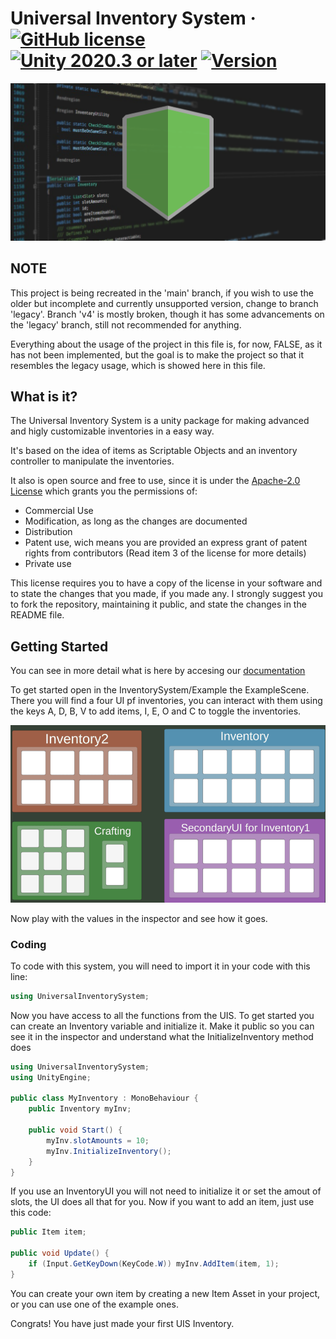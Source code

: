 # Universal Inventory System  · [![GitHub license](https://img.shields.io/badge/license-Apache2-blue.svg?style=flat)](https://github.com/Heymity/UniversalInventorySystem/blob/master/LICENSE) [![Unity 2020.3 or later](https://img.shields.io/badge/unity-2019.3%20or%20later-brigthgreen.svg?logo=unity&cacheSeconds=2592000&style=flat)](https://unity3d.com/get-unity/download/archive) [![Version](https://img.shields.io/github/v/release/Heymity/UniversalInventorySystem?label=stable%20release)](https://github.com/Heymity/UniversalInventorySystem/releases)

![](image.png)

## NOTE

This project is being recreated in the 'main' branch, if you wish to use the older but incomplete and currently unsupported version, change to branch 'legacy'. Branch 'v4' is mostly broken, though it has some advancements on the 'legacy' branch, still not recommended for anything.

Everything about the usage of the project in this file is, for now, FALSE, as it has not been implemented, but the goal is to make the project so that it resembles the legacy usage, which is showed here in this file.

## What is it?


The Universal Inventory System is a unity package for making advanced and higly customizable inventories in a easy way.

It's based on the idea of items as Scriptable Objects and an inventory controller to manipulate the inventories.

It also is open source and free to use, since it is under the [Apache-2.0 License](https://github.com/Heymity/UniversalInventorySystem/blob/Updating-README/LICENSE) which grants you the permissions of:
<ul>
  <li>
    Commercial Use
  </li>
  <li>
    Modification, as long as the changes are documented
  </li>
  <li>
    Distribution
  </li>
  <li>
    Patent use, wich means you are provided an express grant of patent rights from contributors (Read item 3 of the license for more details)
  </li>
  <li>
    Private use
  </li>
</ul>

This license requires you to have a copy of the license in your software and to state the changes that you made, if you made any. I strongly suggest you to fork the repository, maintaining it public, and state the changes in the README file.


## Getting Started

You can see in more detail what is here by accesing our [documentation](https://heymity.github.io/UniversalInventorySystemDocs/)

To get started open in the InventorySystem/Example the ExampleScene. There you will find a four UI pf inventories, you can interact with them using the keys A, D, B, V to add items, I, E, O and C to toggle the inventories.

![](GetStarted.gif)

Now play with the values in the inspector and see how it goes.

### Coding

To code with this system, you will need to import it in your code with this line:

```c#
using UniversalInventorySystem;
```

Now you have access to all the functions from the UIS. To get started you can create an Inventory variable and initialize it. Make it public so you can see it in the inspector and understand what the InitializeInventory method does

```c#
using UniversalInventorySystem;
using UnityEngine;

public class MyInventory : MonoBehaviour {
    public Inventory myInv;

    public void Start() {
        myInv.slotAmounts = 10;
        myInv.InitializeInventory();
    }
}
```

If you use an InventoryUI you will not need to initialize it or set the amout of slots, the UI does all that for you. Now if you want to add an item, just use this code:

```c#
public Item item;

public void Update() {
    if (Input.GetKeyDown(KeyCode.W)) myInv.AddItem(item, 1);
}
```

You can create your own item by creating a new Item Asset in your project, or you can use one of the example ones.

Congrats! You have just made your first UIS Inventory.


